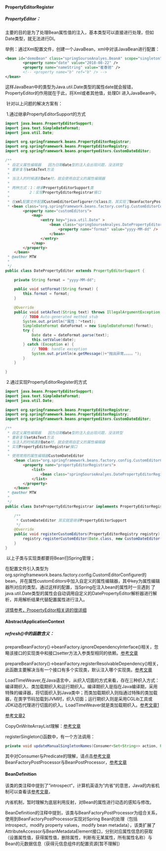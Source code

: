 #### PropertyEditorRegister

##### 	PropertyEditor：

​			主要的目的是为了处理Bean属性值的注入，基本类型可以直接进行处理，但如Date类型，就无法进行DI。

​			举例：通过Xml配置文件，创建一个JavaBean，xml中对该JavaBean进行配置：

```xml
<bean id="demoBean" class="springSourseAnalyes.BeanA" scope="singleton" init-method="init" lazy-init="true" >
		<property name="date" value="2018-08-22" />
		<property name="nameString" value="崔春驰" />
		<!-- <property name="b" ref="b" /> -->
</bean>
```

​			这样JavaBean中的类型为Java.util.Date类型的属性date就会报错，PropertyEditor的作用就在于此，将Xml或者其他值，处理DI	进入JavaBean中。

​	针对以上问题的解决方案有：

​	1.通过继承PropertyEditorSupport的方式

```java
import java.beans.PropertyEditorSupport;
import java.text.SimpleDateFormat;
import java.util.Date;
 
import org.springframework.beans.PropertyEditorRegistrar;
import org.springframework.beans.PropertyEditorRegistry;
import org.springframework.beans.propertyeditors.CustomDateEditor;
 
/**
 * 自定义属性编辑器   因为日期date型的注入会出现问题，没法转型
 * 重新复写setAsText方法
 * 
 * 当注入的时候遇到Date时，就会使用自定义的属性编辑器
 * 
 * 两种方式：1：继承PropertyEditorSupport类
 * 		   2：实现PropertyEditorRegistrar接口
 * 
 * 在xml配置文件配置CustomEditorConfigurer的class类，其实现了BeanFactoryPostProcessor
 * <bean class="org.springframework.beans.factory.config.CustomEditorConfigurer">
		<property name="customEditors">
			<map>
				<entry key="java.util.Date" >
					<bean class="springSourseAnalyes.DatePropertyEditor" >
						<property name="format" value="yyyy-MM-dd" />
					</bean>
				</entry>
			</map>
		</property>
	</bean>
 * @author MTW
 *
 */
public class DatePropertyEditor extends PropertyEditorSupport {
	
	private String format = "yyyy-MM-dd";
	
	public void setFormat(String format) {
		this.format = format;
	}
	
	@Override
	public void setAsText(String text) throws IllegalArgumentException {
		// TODO Auto-generated method stub
		System.out.println("属性："+text);
		SimpleDateFormat dateFormat = new SimpleDateFormat(format);
		try {
			Date date = dateFormat.parse(text);
			this.setValue(date);
		} catch (Exception e) {
			// TODO: handle exception
			System.out.println(e.getMessage()+"抛出异常。。。。。");
		}
	}
 
}
```

​	2.通过实现PropertyEditorRegister的方式

```java
import java.beans.PropertyEditorSupport;
import java.text.SimpleDateFormat;
import java.util.Date;
 
import org.springframework.beans.PropertyEditorRegistrar;
import org.springframework.beans.PropertyEditorRegistry;
import org.springframework.beans.propertyeditors.CustomDateEditor;
 
/**
 * 自定义属性编辑器   因为日期date型的注入会出现问题，没法转型
 * 重新复写setAsText方法
 * 当注入的时候遇到Date时，就会使用自定义的属性编辑器
 * 实现PropertyEditorRegistrar接口
 * 
 * 使用常用的属性编辑器CustomDateEditor
	<bean class="org.springframework.beans.factory.config.CustomEditorConfigurer">
		<property name="propertyEditorRegistrars">
			<list>
				<bean class="springSourseAnalyes.DatePropertyEditorRegistrar" />
			</list>
		</property>
	</bean>
 * @author MTW
 *
 */
public class DatePropertyEditorRegistrar implements PropertyEditorRegistrar{
	
	/**
	 * CustomDateEditor 其实就是继承PropertyEditorSupport
	 */
	@Override
	public void registerCustomEditors(PropertyEditorRegistry registry) {
		registry.registerCustomEditor(Date.class, new CustomDateEditor(new SimpleDateFormat("yyyy-MM-dd"), true));
	}
}
```

​	以上子类与实现类都要将Bean归Spring管理；

在配置文件引入类型为org.springframework.beans.factory.config.CustomEditorConfigurer的bean，并在属性customEditors中加入自定义的属性编辑器，其中key为属性编辑器所对应的类型。通过这样的配置，当Spring在注入bean的属性时一旦遇到 了java.util.Date类型的属性会自动调用自定义的DatePropertyEditor解析器进行解析，并用解析结果代替配置属性进行注入。

[详情参考，PropertyEditor相关讲的很详细](https://blog.csdn.net/cuichunchi/article/details/90407632)



#### 



#### AbstractApplicationContext

##### 	refresh()中的函数含义：

​	prepareBeanFactory()→beanFactory.ignoreDependencyInterface()相关，忽略该接口的实现类中和接口setter方法入参类型相同的依赖。[参考文章](https://www.jianshu.com/p/3c7e0608ff1f?from=singlemessage)

​	prepareBeanFactory()→beanFactory.registerResolvableDependency()相关，此函数主要解决当有一个接口有多个实现类，默认注入哪个实现类。[参考文章](https://blog.csdn.net/yuge1123/article/details/106053857)

​	LoadTimeWeaver,在Java语言中，从织入切面的方式来看，存在三种织入方式：编译期织入、类加载期织入和运行期织入。编译期织入是指在Java编译期，采用特殊的编译器，将切面织入到Java类中；而类加载期织入则指通过特殊的类加载器，在类字节码加载到JVM时，织入切面；运行期织入则是采用CGLib工具或JDK动态代理进行切面的织入。LoadTimeWeaver就是类加载期织入。[参考文章1](https://www.cnblogs.com/wade-luffy/p/6073702.html)

[参考文章2](https://www.cnblogs.com/takumicx/p/10150344.html)

CopyOnWriteArrayList理解：[参考文章](https://www.jianshu.com/p/9b6a4d0b94ac)

registerSingleton()函数中，有一个方法调用：

```java
private void updateManualSingletonNames(Consumer<Set<String>> action, Predicate<Set<String>> condition)
```

其中对Consumer与Predicate的理解，请点击[参考文章](https://www.cnblogs.com/SIHAIloveYAN/p/11288064.html)
BeanFactoryPostProcessor与BeanPostProcessor，[参考文章](https://blog.csdn.net/caihaijiang/article/details/35552859)



#### BeanDefinition

​	该类的类注释中提到了”introspect“，计算机英语为”内省“的意思，Java的内省机制可以查看该[参考文章](https://www.cnblogs.com/alice-cj/p/11444723.html)，

内省机制，暂时理解为底层利用反射，对Bean的属性进行动态的感知与修改。

​	BeanDefinition的注释中提到，该类与BeanFactoryPostProcessor为组合关系，使用到BeanFactoryPostProcessor实现对Spring Bean的处理（包括introspect，modify property values，modify bean metadata），该类扩展了AttributeAccessor与BeanMetadataElement接口，分别对应属性信息的获取（设置属性值，获得属性值，删除属性，判断有无某属性，所有属性名称）与Bean的元数据信息（获得元信息组件的配置资源[暂不理解]）











​			

​		